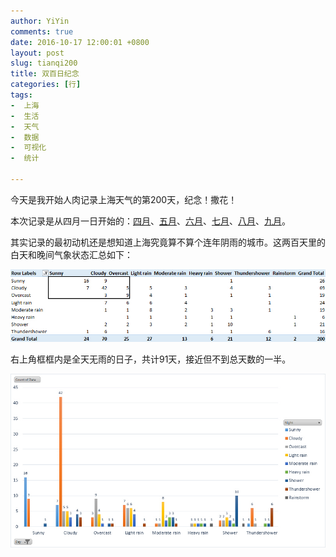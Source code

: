 ```yaml
---
author: YiYin
comments: true
date: 2016-10-17 12:00:01 +0800
layout: post
slug: tianqi200
title: 双百日纪念
categories: [行]
tags:
-  上海
-  生活
-  天气
-  数据
-  可视化
-  统计

---
```


今天是我开始人肉记录上海天气的第200天，纪念！撒花！

本次记录是从四月一日开始的：<a href="http://whyhow.github.io/2016/05/01/aprtq.html">四月</a>、<a href="http://www.whyhow.io/2016/06/01/maytq.html">五月</a>、<a href="http://www.whyhow.io/2016/07/01/juntq.html">六月</a>、<a href="http://www.whyhow.io/2016/08/01/jultq.html">七月</a>、<a href="http://www.whyhow.io/2016/09/01/augtq.html">八月</a>、<a href="http://www.whyhow.io/2016/10/01/septq.html">九月</a>。

其实记录的最初动机还是想知道上海究竟算不算个连年阴雨的城市。这两百天里的白天和晚间气象状态汇总如下：

![](/public/images/tianqi200.jpg)

右上角框框内是全天无雨的日子，共计91天，接近但不到总天数的一半。

![](/public/images/tianqi200-1.jpg)
